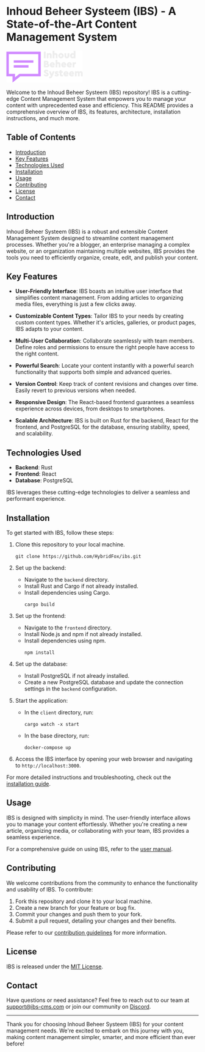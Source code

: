 # Inhoud Beheer Systeem (IBS) - A State-of-the-Art Content Management System

<img src="logo.png" alt="logo" width="200"/>

Welcome to the Inhoud Beheer Systeem (IBS) repository! IBS is a cutting-edge Content Management System that empowers you to manage your content with unprecedented ease and efficiency. This README provides a comprehensive overview of IBS, its features, architecture, installation instructions, and much more.

## Table of Contents

- [Introduction](#introduction)
- [Key Features](#key-features)
- [Technologies Used](#technologies-used)
- [Installation](#installation)
- [Usage](#usage)
- [Contributing](#contributing)
- [License](#license)
- [Contact](#contact)

## Introduction

Inhoud Beheer Systeem (IBS) is a robust and extensible Content Management System designed to streamline content management processes. Whether you're a blogger, an enterprise managing a complex website, or an organization maintaining multiple websites, IBS provides the tools you need to efficiently organize, create, edit, and publish your content.

## Key Features

- **User-Friendly Interface**: IBS boasts an intuitive user interface that simplifies content management. From adding articles to organizing media files, everything is just a few clicks away.

- **Customizable Content Types**: Tailor IBS to your needs by creating custom content types. Whether it's articles, galleries, or product pages, IBS adapts to your content.

- **Multi-User Collaboration**: Collaborate seamlessly with team members. Define roles and permissions to ensure the right people have access to the right content.

- **Powerful Search**: Locate your content instantly with a powerful search functionality that supports both simple and advanced queries.

- **Version Control**: Keep track of content revisions and changes over time. Easily revert to previous versions when needed.

- **Responsive Design**: The React-based frontend guarantees a seamless experience across devices, from desktops to smartphones.

- **Scalable Architecture**: IBS is built on Rust for the backend, React for the frontend, and PostgreSQL for the database, ensuring stability, speed, and scalability.

## Technologies Used

- **Backend**: Rust
- **Frontend**: React
- **Database**: PostgreSQL

IBS leverages these cutting-edge technologies to deliver a seamless and performant experience.

## Installation

To get started with IBS, follow these steps:

1. Clone this repository to your local machine.
   ```shell
   git clone https://github.com/HybridFox/ibs.git
   ```

2. Set up the backend:
   - Navigate to the `backend` directory.
   - Install Rust and Cargo if not already installed.
   - Install dependencies using Cargo.
     ```shell
     cargo build
     ```

3. Set up the frontend:
   - Navigate to the `frontend` directory.
   - Install Node.js and npm if not already installed.
   - Install dependencies using npm.
     ```shell
     npm install
     ```

4. Set up the database:
   - Install PostgreSQL if not already installed.
   - Create a new PostgreSQL database and update the connection settings in the `backend` configuration.

5. Start the application:
   - In the `client` directory, run:
     ```shell
     cargo watch -x start
     ```
   - In the base directory, run:
     ```shell
     docker-compose up
     ```

6. Access the IBS interface by opening your web browser and navigating to `http://localhost:3000`.

For more detailed instructions and troubleshooting, check out the [installation guide](TODO.md).

## Usage

IBS is designed with simplicity in mind. The user-friendly interface allows you to manage your content effortlessly. Whether you're creating a new article, organizing media, or collaborating with your team, IBS provides a seamless experience.

For a comprehensive guide on using IBS, refer to the [user manual](TODO.md).

## Contributing

We welcome contributions from the community to enhance the functionality and usability of IBS. To contribute:

1. Fork this repository and clone it to your local machine.
2. Create a new branch for your feature or bug fix.
3. Commit your changes and push them to your fork.
4. Submit a pull request, detailing your changes and their benefits.

Please refer to our [contribution guidelines](TODO.md) for more information.

## License

IBS is released under the [MIT License](LICENSE.md).

## Contact

Have questions or need assistance? Feel free to reach out to our team at support@ibs-cms.com or join our community on [Discord](link-to-discord).
<!-- Stay updated with IBS news and announcements by following us on [Twitter](link-to-twitter) and [LinkedIn](link-to-linkedin). -->

---

Thank you for choosing Inhoud Beheer Systeem (IBS) for your content management needs. We're excited to embark on this journey with you, making content management simpler, smarter, and more efficient than ever before!
